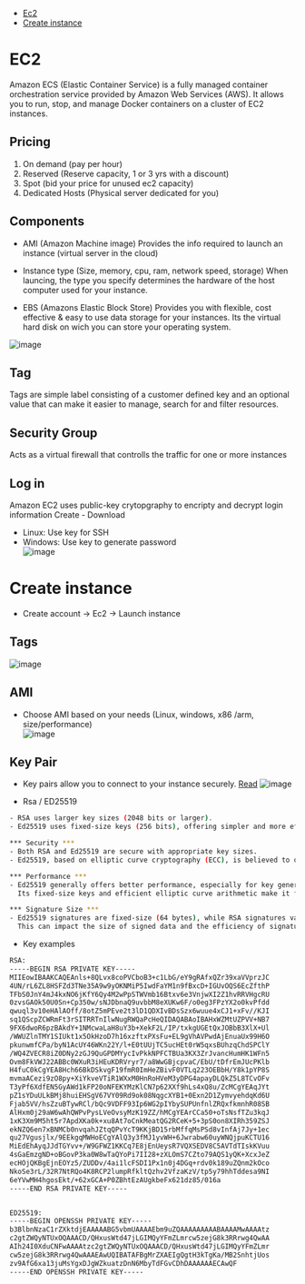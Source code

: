 - [Ec2](#ec2)
- [Create instance](#create-instance)



# EC2

Amazon ECS (Elastic Container Service) is a fully managed container orchestration service provided by Amazon Web Services (AWS). It allows you to run, stop, and manage Docker containers on a cluster of EC2 instances. 

## Pricing
1. On demand (pay per hour)
2. Reserved (Reserve capacity, 1 or 3 yrs with a discount)
3. Spot (bid your price for unused ec2 capacity)
4. Dedicated Hosts (Physical server dedicated for you)

## Components

- AMI (Amazon Machine image)
Provides the info required to launch an instance (virtual server in the cloud)

- Instance type (Size, memory, cpu, ram, network speed, storage) 
When launcing, the type you specify determines the hardware of the host computer used for your instance.

- EBS (Amazons Elastic Block Store)
Provides you with flexible, cost effective & easy to use data storage for your instances.
Its the virtual hard disk on wich you can store your operating system.

![image](https://github.com/Keeriiim/Vagrant/assets/117115289/d2d9d672-1d73-40eb-b4ba-fdb4788221ee)





## Tag
Tags are simple label consisting of a customer defined key and an optional value that can make it easier to manage, search for and filter resources.

## Security Group
Acts as a virtual firewall that controlls the traffic for one or more instances

## Log in 
Amazon EC2 uses public-key crytopgraphy to encripty and decrypt login information
Create - Download

- Linux: Use key for SSH
- Windows: Use key to generate password  
![image](https://github.com/Keeriiim/Vagrant/assets/117115289/7d390428-f606-4fa8-8303-b30d58e10cc7)



# Create instance
- Create account -> Ec2 -> Launch instance

## Tags  
![image](https://github.com/Keeriiim/Vagrant/assets/117115289/d2845694-72d9-448f-8fec-7d3ab1a8b7c6)

  
## AMI
- Choose AMI based on your needs (Linux, windows, x86 /arm, size/performance)  
![image](https://github.com/Keeriiim/Vagrant/assets/117115289/fde223ca-54c9-4439-8e6d-55f8b643dd70)




## Key Pair  
- Key pairs allow you to connect to your instance securely. [Read](https://docs.aws.amazon.com/AWSEC2/latest/UserGuide/ec2-key-pairs.html?icmpid=docs_ec2_console#having-ec2-create-your-key-pair)
![image](https://github.com/Keeriiim/Vagrant/assets/117115289/4d0ef410-bd69-4f42-a17f-a21e8d0fa219)  

- Rsa / ED25519
```bash
- RSA uses larger key sizes (2048 bits or larger).
- Ed25519 uses fixed-size keys (256 bits), offering simpler and more efficient implementation.

*** Security ***
- Both RSA and Ed25519 are secure with appropriate key sizes.
- Ed25519, based on elliptic curve cryptography (ECC), is believed to offer stronger security for a given key size compared to RSA.

*** Performance ***
- Ed25519 generally offers better performance, especially for key generation, signing, and verification operations.
  Its fixed-size keys and efficient elliptic curve arithmetic make it faster and more resource-efficient than RSA.

*** Signature Size ***
- Ed25519 signatures are fixed-size (64 bytes), while RSA signatures vary in size depending on key size and padding scheme.
  This can impact the size of signed data and the efficiency of signature verification, especially in bandwidth-constrained environments.
```

- Key examples
```bash
RSA:
-----BEGIN RSA PRIVATE KEY-----
MIIEowIBAAKCAQEAnls+8QLvx8coPVCboB3+c1LbG/eY9gRAfxQZr39xaVVprzJC
4UN/rL6ZL8HSFZd3TNe35A9w9yOKNMiP5IwdFaYM1n9fBxcD+IGUvOQS6EcZfthP
TFbS0JnY4mJ4kxNO6jKfY6Qy4M2wPpSTWVmb16Btxv6e3VnjwXI2Z1hvRRVHgcRU
0zvsGAOk50U0Sn+Cp350w/sNJDbnaQ9uvbbM8eXUKw6F/o0eg3FPzYX2o0kvPfdd
qwuql3v10eHAlAOff/8otZ5mPEve2t3lD1QDXIvBDsSzx6wuue4xCJ1+xFv//KJI
sq1QScpZCWRmFt3rSITRRTnIlwNugRWQaPcHeQIDAQABAoIBAHxWZMtUZPVV+NB7
9FX6dwoR6pzBAkdY+1NMcwaLaH8uY3b+XekF2L/IP/txkgUGEtQxJOBbB3XlX+Ul
/WWUZlnTMY1SIUkt1x5OkHzoD7h16xzftxPXsFu+EL9gVhAVPwdAjEnuaUx99H6O
pkunwmfCPa/byN1AcUY46WKn22Y/l+E0tUUjTC5ucHEt0rW5qxsBUhzqChdSPClY
/WQ4ZVECR8iZ0DNy2zGJ9QuGPDMYycIvPkkNPFCTBUa3KX3ZrJvancHumHK1WFn5
Ovm8FkVWJ22ABBc0WXuR3iHEuKDRVryr7/a8WwGBjcpvaC/EbU/tDfrEmJUcPKlb
H4fuC0kCgYEA8Hch66BkDSkvgF19fmR0ImHeZBivF0VTLq223OEBbH/Y8k1pYP8S
mvmaACezi9zO8py+XiYkveVTiR1WXxM0HnRoHVeM3yDPG4apayDLQkZ5L8TCvOFv
T3yPf6XdfEN5GyAWd1kFP20oNFEKYMzKlCN7p62XXf9hLs4xQ8u/ZcMCgYEAqJYt
pZ1sYDuULkBMj8huiEHSgV67VY09Rd9ok08NqgcXYB1+0Exn2D1ZymvyehdqKd6U
Fjab5VV/hsZzuBTywRCl/bQc9VDFF93Ip6WG2pIYbySUPUnfnlZRQxfkmnhR08SB
AlHxm0j29aW6wAhQWPvPysLVeOvsyMzK19ZZ/hMCgYEArCCa50+oTsNsfTZu3kqJ
1xK3Xm9M5ht5r7ApdXKa0k+xu8At7oCnkMeatQG2RCeK+5+3pS0on8XIRh359ZSJ
ekNZQ6en7xBNMCb0nvqahJZtqQPvYcT9KKjBD15rbMffqMsPSd8vInfAj7Jy+1ec
qu27Vgusjlx/9EEkgqMWHoECgYAlQ3y3fMJ1yvWH+6Jwrabw60uyWNQjpuKCTU16
MiEdEhAyqJJdTGYvv+/W9GFWZ1KKCq7E8jEnUeysR7VQXSEDV8C5AVTdTIskKVuu
4sGaEmzgND+oBGovP3ka0W8wTaQYoPi7II28+zXLOmS7CZto79AQS1yQK+XcxJeZ
ecHOjQKBgEjnEOYz5/ZUDDv/4ai1lcFSDI1Px1n0j4DGq+rdv0k189uZQnm2kOco
NkoSe3rL/32R7NtRQo4K8RCP2lumpRfkltQzhv2VfzaKzV/tp5y79hhTddesa9NI
6eYVwMH4hgosEkt/+62xGCA+P0ZBhtEzAUgkbeFx621dz85/016a
-----END RSA PRIVATE KEY-----


ED25519:
-----BEGIN OPENSSH PRIVATE KEY-----
b3BlbnNzaC1rZXktdjEAAAAABG5vbmUAAAAEbm9uZQAAAAAAAAABAAAAMwAAAAtz
c2gtZWQyNTUxOQAAACD/QHxusWtd47jLGIMQyYFmZLmrcw5zejG8k3RRrwg4QwAA
AIh24I0XduCNFwAAAAtzc2gtZWQyNTUxOQAAACD/QHxusWtd47jLGIMQyYFmZLmr
cw5zejG8k3RRrwg4QwAAAEAwUQIBATAFBgMrZXAEIgQgtH3kTgKa/MB2SnhtjUos
zv9AfG6xa13juMsYgxDJgWZkuatzDnN6MbyTdFGvCDhDAAAAAAECAwQF
-----END OPENSSH PRIVATE KEY-----
```
